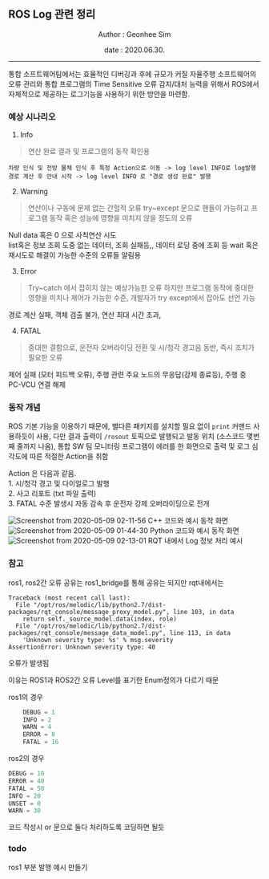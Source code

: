 ## ROS Log 관련 정리

<p align="center">Author : Geonhee Sim</p>
<p align="center">date : 2020.06.30.</p>

---
통합 소프트웨어팀에서는 효율적인 디버깅과 후에 규모가 커질 자율주행 소프트웨어의 오류 관리와 통합 프로그램의 Time Sensitive 오류 감지/대처 능력을 위해서
ROS에서 자체적으로 제공하는 로그기능을 사용하기 위한 방안을 마련함.

### 예상 시나리오 
  
  1. Info   
> 연산 완료 결과 및 프로그램의 동작 확인용

    차량 인식 및 전방 물체 인식 후 특정 Action으로 이동 -> log level INFO로 log발행   
    경로 계산 후 안내 시작 -> log level INFO 로 "경로 생성 완료" 발행
    
  2. Warning   
> 연산이나 구동에 문제 없는 간헐적 오류 try~except 문으로 핸들이 가능하고 프로그램 동작 혹은 성능에 영향을 미치지 않을 정도의 오류      

  Null data 혹은 0 으로 사칙연산 시도   
  list혹은 정보 조회 도중 없는 데이터, 조회 실패등,, 데이터 로딩 중에 조회 등 wait 혹은 재시도로 해결이 가능한 수준의 오류들 알림용
  
  3. Error
> Try~catch 에서 잡히지 않는 예상가능한 오류 하지만 프로그램 동작에 중대한 영향을 미치나 제어가 가능한 수준, 개발자가 try except에서 잡아도 선언 가능

  경로 계산 실패, 객체 검출 불가, 연산 최대 시간 초과, 
  
  4. FATAL
> 중대한 결함으로, 운전자 오버라이딩 전환 및 시/청각 경고음 동반, 즉시 조치가 필요한 오류   

  제어 실패 (모터 피드백 오류), 주행 관련 주요 노드의 무응답(강제 종료등), 주행 중 PC-VCU 연결 해제
  
  
  
  ### 동작 개념
  ROS 기본 기능을 이용하기 때문에, 별다른 패키지를 설치할 필요 없이 `print` 커맨드 사용하듯이 사용, 다만 결과 출력이 `/rosout` 토픽으로 발행되고
  발동 위치 (소스코드 몇번 째 줄까지 나옴), 통합 SW 팀 모니터링 프로그램이 에러를 한 화면으로 출력 및 로그 심각도에 따른 적절한 Action을 취함
  
  Action 은 다음과 같음.   
      1. 시/청각 경고 및 다이얼로그 발행   
      2. 사고 리포트 (txt 파일 출력)   
      3. FATAL 수준 발생시 자동 감속 후 운전자 강제 오버라이딩으로 전개   
    
    


![Screenshot from 2020-05-09 02-11-56](https://user-images.githubusercontent.com/25432456/81433125-0650af00-919f-11ea-975c-80431b7f19d0.png)
C++ 코드와 예시 동작 화면
![Screenshot from 2020-05-09 01-44-30](https://user-images.githubusercontent.com/25432456/81433140-0cdf2680-919f-11ea-876c-db100771d717.png)
Python 코드와 예시 동작 화면
![Screenshot from 2020-05-09 02-13-01](https://user-images.githubusercontent.com/25432456/81433156-12d50780-919f-11ea-8e42-7417078aebd5.png)
RQT 내에서 Log 정보 처리 예시

### 참고

ros1, ros2간 오류 공유는 ros1_bridge를 통해 공유는 되지만 
rqt내에서는
```
Traceback (most recent call last):
  File "/opt/ros/melodic/lib/python2.7/dist-packages/rqt_console/message_proxy_model.py", line 103, in data
    return self._source_model.data(index, role)
  File "/opt/ros/melodic/lib/python2.7/dist-packages/rqt_console/message_data_model.py", line 113, in data
    'Unknown severity type: %s' % msg.severity
AssertionError: Unknown severity type: 40
```
오류가 발생됨

이유는 ROS1과 ROS2간 오류 Level를 표기한 Enum정의가 다르기 때문

ros1의 경우
```python
    DEBUG = 1
    INFO = 2
    WARN = 4
    ERROR = 8
    FATAL = 16
```

ros2의 경우
```python
DEBUG = 10
ERROR = 40
FATAL = 50
INFO = 20
UNSET = 0
WARN = 30
```
코드 작성시 or 문으로 둘다 처리하도록 코딩하면 될듯

### todo 
ros1 부분 발행 예시 만들기

